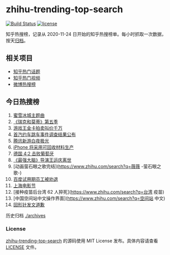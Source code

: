 # zhihu-trending-top-search

[![Build Status](https://github.com/justjavac/zhihu-trending-top-search/workflows/ci/badge.svg?branch=main)](https://github.com/justjavac/zhihu-trending-top-search/actions)
[![license](https://img.shields.io/github/license/justjavac/zhihu-trending-top-search)](https://github.com/justjavac/zhihu-trending-top-search/blob/main/LICENSE)

知乎热搜榜，记录从 2020-11-24 日开始的知乎热搜榜单。每小时抓取一次数据，按天[归档](./archives)。

## 相关项目

- [知乎热门话题](https://github.com/justjavac/zhihu-trending-hot-questions)
- [知乎热门视频](https://github.com/justjavac/zhihu-trending-hot-video)
- [微博热搜榜](https://github.com/justjavac/weibo-trending-hot-search)

## 今日热搜榜

<!-- BEGIN -->
<!-- 最后更新时间 Mon Jun 21 2021 20:08:43 GMT+0800 (China Standard Time) -->

1. [蜜雪冰城主题曲](https://www.zhihu.com/search?q=蜜雪冰城)
2. [《瑞克和莫蒂》第五季](https://www.zhihu.com/search?q=瑞克和莫蒂)
3. [游戏王金卡拍卖叫价千万](https://www.zhihu.com/search?q=游戏王)
4. [首汽约车跳车事件调查结果公布](https://www.zhihu.com/search?q=首汽约车)
5. [腾讯新游白夜极光](https://www.zhihu.com/search?q=白夜极光)
6. [iPhone 将采用可回收材料生产](https://www.zhihu.com/search?q=苹果)
7. [德国 4:2 击败葡萄牙](https://www.zhihu.com/search?q=德国队)
8. [《最强大脑》导演王运庆离世](https://www.zhihu.com/search?q=最强大脑导演王运庆)
9. [动画萤石眼之歌完结](https://www.zhihu.com/search?q=薇薇 -萤石眼之歌-)
10. [百度试用期员工被劝退](https://www.zhihu.com/search?q=百度员工被劝退)
11. [上海电影节](https://www.zhihu.com/search?q=上海电影节)
12. [接种疫苗后台湾 62 人猝死](https://www.zhihu.com/search?q=台湾 疫苗)
13. [中国空间站中文操作界面](https://www.zhihu.com/search?q=空间站 中文)
14. [回形针发文道歉](https://www.zhihu.com/search?q=回形针道歉)

<!-- END -->

历史归档 [./archives](./archives)

### License

[zhihu-trending-top-search](https://github.com/justjavac/zhihu-trending-top-search)
的源码使用 MIT License 发布。具体内容请查看 [LICENSE](./LICENSE) 文件。
